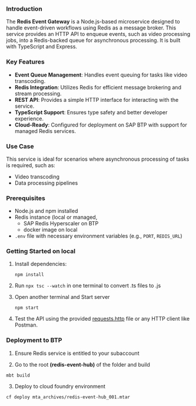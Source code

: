 ### Introduction

The **Redis Event Gateway** is a Node.js-based microservice designed to handle event-driven workflows using Redis as a message broker. This service provides an HTTP API to enqueue events, such as video processing jobs, into a Redis-backed queue for asynchronous processing. It is built with TypeScript and Express.

### Key Features
- **Event Queue Management**: Handles event queuing for tasks like video transcoding.
- **Redis Integration**: Utilizes Redis for efficient message brokering and stream processing.
- **REST API**: Provides a simple HTTP interface for interacting with the service.
- **TypeScript Support**: Ensures type safety and better developer experience.
- **Cloud-Ready**: Configured for deployment on SAP BTP with support for managed Redis services.

### Use Case
This service is ideal for scenarios where asynchronous processing of tasks is required, such as:
- Video transcoding
- Data processing pipelines

### Prerequisites
- Node.js and npm installed
- Redis instance (local or managed, 
    - SAP Redis Hyperscaler on BTP
    - docker image on local
- `.env` file with necessary environment variables (e.g., `PORT`, `REDIS_URL`)

### Getting Started on local
1. Install dependencies:
   ```
   npm install
   ```
2. Run `npx tsc --watch` in one terminal to convert .ts files to .js

3. Open another terminal and Start server
    ```
    npm start
    ```

4. Test the API using the provided [requests.http](requests.http) file or any HTTP client like Postman.

### Deployment to BTP

1. Ensure Redis service is entitled to your subaccount

2. Go to the root **(redis-event-hub)** of the folder and build 
```
mbt build
```

3. Deploy to cloud foundry environment
```
cf deploy mta_archives/redis-event-hub_001.mtar
```
